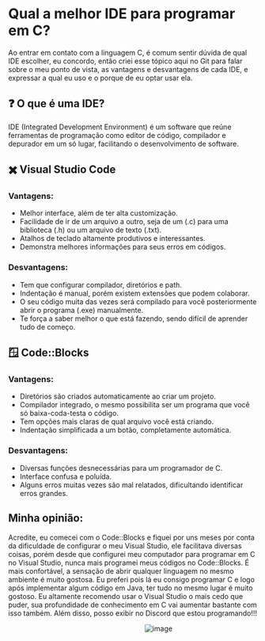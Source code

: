 # Qual a melhor IDE para programar em C?

Ao entrar em contato com a linguagem C, é comum sentir dúvida de qual IDE escolher, eu concordo, então criei esse tópico aqui no Git para falar sobre o meu ponto de vista, as vantagens e desvantagens de cada IDE, e expressar a qual eu uso e o porque de eu optar usar ela.

## ❓ O que é uma IDE?

IDE (Integrated Development Environment) é um software que reúne ferramentas de programação como editor de código, compilador e depurador em um só lugar, facilitando o desenvolvimento de software.

## ✖️ Visual Studio Code

### Vantagens:

* Melhor interface, além de ter alta customização.
* Facilidade de ir de um arquivo a outro, seja de um (.c) para uma biblioteca (.h) ou um arquivo de texto (.txt).
* Atalhos de teclado altamente produtivos e interessantes.
* Demonstra melhores informações para seus erros em códigos.

### Desvantagens:

* Tem que configurar compilador, diretórios e path.
* Indentação é manual, porém existem extensões que podem colaborar.
* O seu código muita das vezes será compilado para você posteriormente abrir o programa (.exe) manualmente.
* Te força a saber melhor o que está fazendo, sendo difícil de aprender tudo de começo.

## 🪟 Code::Blocks

### Vantagens:

* Diretórios são criados automaticamente ao criar um projeto.
* Compilador integrado, o mesmo possibilita ser um programa que você só baixa-coda-testa o código.
* Tem opções mais claras de qual arquivo você está criando.
* Indentação simplificada a um botão, completamente automática.

### Desvantagens:

* Diversas funções desnecessárias para um programador de C.
* Interface confusa e poluída.
* Alguns erros muitas vezes são mal relatados, dificultando identificar erros grandes.

##  Minha opinião:

Acredite, eu comecei com o Code::Blocks e fiquei por uns meses por conta da dificuldade de configurar o meu Visual Studio, ele facilitava diversas coisas, porém desde que configurei meu computador para programar em C no Visual Studio, nunca mais programei meus códigos no Code::Blocks. É mais confortável, a sensação de abrir qualquer linguagem no mesmo ambiente é muito gostosa. Eu preferi pois lá eu consigo programar C e logo após implementar algum código em Java, ter tudo no mesmo lugar é muito gostoso. Eu altamente recomendo usar o Visual Studio o mais cedo que puder, sua profundidade de conhecimento em C vai aumentar bastante com isso também. Além disso, posso exibir no Discord que estou programando!!!

                                                                      ![image](https://github.com/user-attachments/assets/dc3dd130-3fda-4afa-8146-5d45e06cfca1)


 
